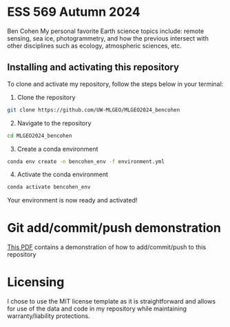 # ESS 569 Autumn 2024
Ben Cohen
My personal favorite Earth science topics include: remote sensing, sea ice, photogrammetry, and how the previous intersect with other disciplines such as ecology, atmospheric sciences, etc.
## Installing and activating this repository
To clone and activate my repository, follow the steps below in your terminal:

1. Clone the repository
```bash
git clone https://github.com/UW-MLGEO/MLGEO2024_bencohen
```

2. Navigate to the repository
```bash
cd MLGEO2024_bencohen
```

3. Create a conda environment
```bash
conda env create -n bencohen_env -f environment.yml
```

4. Activate the conda environment
```bash
conda activate bencohen_env
```

Your environment is now ready and activated!

# Git add/commit/push demonstration
[This PDF](./addpushcommit.pdf) contains a demonstration of how to add/commit/push to this repository

# Licensing
I chose to use the MIT license template as it is straightforward and allows for use of the data and code in my repository while maintaining warranty/liability protections.
